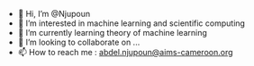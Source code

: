 - 👋 Hi, I’m @Njupoun
- 👀 I’m interested in machine learning and scientific computing
- 🌱 I’m currently learning theory of machine learning
- 💞️ I’m looking to collaborate on ...
- 📫 How to reach me : abdel.njupoun@aims-cameroon.org

<!---
Njupoun/Njupoun is a ✨ special ✨ repository because its `README.md` (this file) appears on your GitHub profile.
You can click the Preview link to take a look at your changes.
--->
